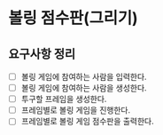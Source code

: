 # 볼링 점수판(그리기)

## 요구사항 정리

- [ ] 볼링 게임에 참여하는 사람을 입력한다.
- [ ] 볼링 게임에 참여하는 사람을 생성한다.
- [ ] 투구할 프레임을 생성한다.
- [ ] 프레임별로 볼링 게임을 진행한다.
- [ ] 프레임별로 볼링 게임 점수판을 출력한다.
